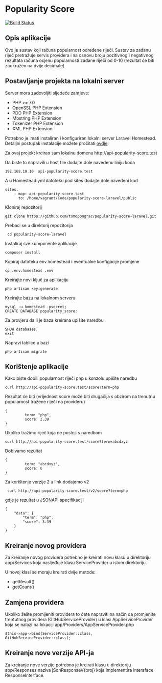 # Popularity Score

<p>
<a href="https://travis-ci.org/tomopongrac/popularity-score-laravel"><img src="https://travis-ci.org/tomopongrac/popularity-score-laravel.svg" alt="Build Status"></a>

## Opis aplikacije

Ovo je sustav koji računa popularnost određene riječi. Sustav za zadanu riječ pretražuje servis providera i na osnovu broju pozitivnog i negativnog rezultata računa ocjenu popularnosti zadane riječi od 0-10 (rezultat će biti zaokružen na dvije decimale).

## Postavljanje projekta na lokalni server

Server mora zadovoljiti sljedeće zahtjeve:

* PHP >= 7.0
* OpenSSL PHP Extension
* PDO PHP Extension
* Mbstring PHP Extension
* Tokenizer PHP Extension
* XML PHP Extension

Potrebno je imati instaliran i konfiguriran lokalni server Laravel Homestead. Detaljni postupak instalacije možete pročitati [ovdje](https://laravel.com/docs/5.4/homestead#installation-and-setup).

Za ovaj projekt kreirao sam lokalnu domenu http://api-popularity-score.test

Da biste to napravili u host file dodajte dole navedenu liniju koda

    192.168.10.10  api-popularity-score.test

A u Homestead.yml datoteku pod sites dodajte dole navedeni kod

    sites:
        - map: api-popularity-score.test
          to: /home/vagrant/Code/popularity-score-laravel/public

Kloniraj repozitorij

    git clone https://github.com/tomopongrac/popularity-score-laravel.git

Prebaci se u direktorij repozitorija
 
     cd popularity-score-laravel

Instaliraj sve komponente aplikacije

    composer install

Kopiraj datoteku env.homestead i eventualne konfigacije promjene

    cp .env.homestead .env

Kreirajte novi ključ za aplikaciju

    php artisan key:generate

Kreirajte bazu na lokalnom serveru

    mysql -u homestead -psecret;
    CREATE DATABASE popularity_score:

Za provjeru da li je baza kreirana upišite naredbu

    SHOW databases;
    exit

Napravi tablice u bazi

    php artisan migrate

## Korištenje aplikacije

Kako biste dobili popularnost riječi php u konzolu upišite naredbu

    curl http://api-popularity-score.test/score?term=php

Rezultat će biti (vrijednost score može biti drugačija s obzirom na trenutnu popularnost tražene riječi na provideru)

    {
             term: "php",
             score: 3.39
    }

Ukoliko tražimo riječ koja ne postoji s naredbom

    curl http://api-popularity-score.test/score?term=abcdxyz

Dobivamo rezultat

    {
             term: "abcdxyz",
             score: 0
    }
 
 Za korištenje verzije 2 u link dodajemo v2
 
     curl http://api-popularity-score.test/v2/score?term=php

gdje je rezultat u JSONAPI specifikaciji

    {
        "data": {
            "term": "php",
            "score": 3.39
        }
    }

## Kreiranje novog providera

Za kreiranje novog providera potrebno je kreirati novu klasu u direktoriju app/Services koja nasljeđuje klasu ServiceProvider u istom direktoriju.

U novoj klasi se moraju kreirati dvije metode:

* getResult()
* getCount()

## Zamjena providera

Ukoliko želite promijeniti providera to ćete napraviti na način da promjenite trentutnog providera (GitHubServiceProvider) u klasi AppServiceProvider koja se nalazi na lokaciji app/Providers/AppServiceProvider.php

    $this->app->bind(ServiceProvider::class, GitHubServiceProvider::class);

## Kreiranje nove verzije API-ja

Za kreiranje nove verzije potrebno je kreirati klasu u direktoriju app/Responses naziva jSonResponseV{broj} koja implementira interaface ResponseInterface.